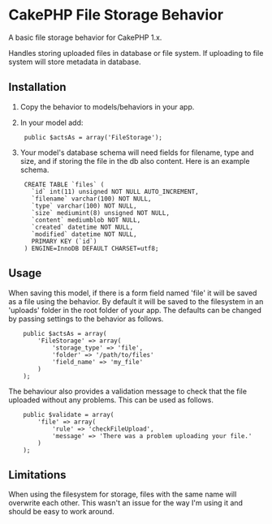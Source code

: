 # CakePHP File Storage Behavior

A basic file storage behavior for CakePHP 1.x.

Handles storing uploaded files in database or file system.  If uploading to file system will store metadata in database.

## Installation

1. Copy the behavior to models/behaviors in your app.
2. In your model add:

		public $actsAs = array('FileStorage');

3. Your model's database schema will need fields for filename, type and size, and if storing the file in the db also content. Here is an example schema.

		CREATE TABLE `files` (
		  `id` int(11) unsigned NOT NULL AUTO_INCREMENT,
		  `filename` varchar(100) NOT NULL,
		  `type` varchar(100) NOT NULL,
		  `size` mediumint(8) unsigned NOT NULL,
		  `content` mediumblob NOT NULL,
		  `created` datetime NOT NULL,
		  `modified` datetime NOT NULL,
		  PRIMARY KEY (`id`)
		) ENGINE=InnoDB DEFAULT CHARSET=utf8;

## Usage

When saving this model, if there is a form field named 'file' it will be saved as a file using the behavior. By default it will be saved to the filesystem in an 'uploads' folder in the root folder of your app. The defaults can be changed by passing settings to the behavior as follows.

		public $actsAs = array(
			'FileStorage' => array(
				'storage_type' => 'file',
				'folder' => '/path/to/files'
				'field_name' => 'my_file'
			)
		);

The behaviour also provides a validation message to check that the file uploaded without any problems.  This can be used as follows.

		public $validate = array(
			'file' => array(
				'rule' => 'checkFileUpload',
				'message' => 'There was a problem uploading your file.'
			)
		);

## Limitations

When using the filesystem for storage, files with the same name will overwrite each other. This wasn't an issue for the way I'm using it and should be easy to work around.